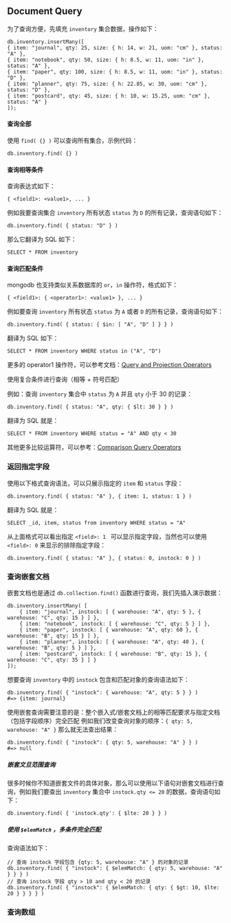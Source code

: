 ## Document Query

为了查询方便，先填充 `inventory` 集合数据，操作如下：
```
db.inventory.insertMany([
{ item: "journal", qty: 25, size: { h: 14, w: 21, uom: "cm" }, status: "A" },
{ item: "notebook", qty: 50, size: { h: 8.5, w: 11, uom: "in" }, status: "A" },
{ item: "paper", qty: 100, size: { h: 8.5, w: 11, uom: "in" }, status: "D" },
{ item: "planner", qty: 75, size: { h: 22.85, w: 30, uom: "cm" }, status: "D" },
{ item: "postcard", qty: 45, size: { h: 10, w: 15.25, uom: "cm" }, status: "A" }
]);
```

#### 查询全部
使用 `find( {} )` 可以查询所有集合，示例代码：
```
db.inventory.find( {} )
```

#### 查询相等条件
查询表达式如下：
```
{ <field1>: <value1>, ... }
```

例如我要查询集合 `inventory` 所有状态 `status` 为 `D` 的所有记录，查询语句如下：
```
db.inventory.find( { status: "D" } )
```
那么它翻译为 SQL 如下：
```
SELECT * FROM inventory
```

#### 查询匹配条件
mongodb 也支持类似关系数据库的 `or`，`in` 操作符，格式如下：
```
{ <field1>: { <operator1>: <value1> }, ... }
```
例如要查询 `inventory` 所有状态 `status` 为 `A` 或者 `D`  的所有记录，查询语句如下：
```
db.inventory.find( { status: { $in: [ "A", "D" ] } } )
```
翻译为 SQL 如下：
```
SELECT * FROM inventory WHERE status in ("A", "D")
```

更多的 operator1 操作符，可以参考文档：[Query and Projection Operators](https://docs.mongodb.com/manual/reference/operator/query/)

使用复合条件进行查询（相等 + 符号匹配）

例如：查询 `inventory` 集合中 `status` 为 `A` 并且 `qty` 小于 30 的记录：
```
db.inventory.find( { status: "A", qty: { $lt: 30 } } )
```

翻译为 SQL 就是：
```
SELECT * FROM inventory WHERE status = "A" AND qty < 30
```

其他更多比较运算符，可以参考：[Comparison Query Operators](https://docs.mongodb.com/manual/reference/operator/query-comparison/#query-selectors-comparison)

### 返回指定字段
使用以下格式查询语法，可以只展示指定的 `item` 和 `status` 字段：
```
db.inventory.find( { status: "A" }, { item: 1, status: 1 } )
```
翻译为 SQL 就是：
```
SELECT _id, item, status from inventory WHERE status = "A"
```

从上面格式可以看出指定 `<field>: 1 `  可以显示指定字段，当然也可以使用 `<field>: 0` 来显示的排除指定字段：
```
db.inventory.find( { status: "A" }, { status: 0, instock: 0 } )
```


### 查询嵌套文档
嵌套文档也是通过 `db.collection.find()` 函数进行查询，我们先插入演示数据：
```
db.inventory.insertMany( [
    { item: "journal", instock: [ { warehouse: "A", qty: 5 }, { warehouse: "C", qty: 15 } ] },  
    { item: "notebook", instock: [ { warehouse: "C", qty: 5 } ] },
    { item: "paper", instock: [ { warehouse: "A", qty: 60 }, { warehouse: "B", qty: 15 } ] },
    { item: "planner", instock: [ { warehouse: "A", qty: 40 }, { warehouse: "B", qty: 5 } ] }, 
    { item: "postcard", instock: [ { warehouse: "B", qty: 15 }, { warehouse: "C", qty: 35 } ] }
]);
```

想要查询 `inventory` 中的 `instock` 包含和匹配对象的查询语法如下：
```
db.inventory.find( { "instock": { warehouse: "A", qty: 5 } } )
#=> {item: journal}
```
使用嵌套查询需要注意的是：整个嵌入式/嵌套文档上的相等匹配要求与指定文档（包括字段顺序）完全匹配
例如我们改变查询对象的顺序：`{ qty: 5, warehouse: "A" }` 那么就无法查出结果：
```
db.inventory.find( { "instock": { qty: 5, warehouse: "A" } } )
#=> null
```

##### 嵌套文旦范围查询
很多时候你不知道嵌套文件的具体对象，那么可以使用以下语句对嵌套文档进行查询，例如我们要查出 `inventory` 集合中 `instock.qty <= 20` 的数据，查询语句如下：  
```
db.inventory.find( { 'instock.qty': { $lte: 20 } } )
```

##### 使用 `$elemMatch` ，多条件完全匹配
查询语法如下：
```
// 查询 instock 字段包含 {qty: 5, warehouse: "A" } 的对象的记录
db.inventory.find( { "instock": { $elemMatch: { qty: 5, warehouse: "A" } } } )
// 查询 instock 字段 qty > 10 and qty < 20 的记录
db.inventory.find( { "instock": { $elemMatch: { qty: { $gt: 10, $lte: 20 } } } } )
```


### 查询数组